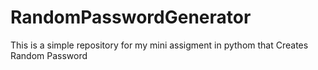 # RandomPasswordGenerator
This is a simple repository for my mini assigment in pythom that Creates Random Password
